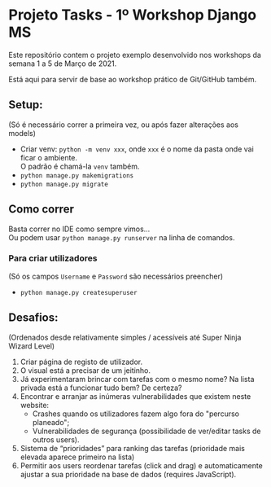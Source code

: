 # Projeto Tasks - 1º Workshop Django MS
Este repositório contem o projeto exemplo desenvolvido nos workshops da semana 1 a 5 de Março de 2021.

Está aqui para servir de base ao workshop prático de Git/GitHub também.

## Setup:
(Só é necessário correr a primeira vez, ou após fazer alterações aos models)
- Criar venv: `python -m venv xxx`, onde `xxx` é o nome da pasta onde vai ficar o ambiente.  
  O padrão é chamá-la `venv` também.  
- `python manage.py makemigrations`
- `python manage.py migrate`

## Como correr
Basta correr no IDE como sempre vimos...  
Ou podem usar `python manage.py runserver` na linha de comandos.
  
### Para criar utilizadores
(Só os campos `Username` e `Password` são necessários preencher)
- `python manage.py createsuperuser`

## Desafios:
(Ordenados desde relativamente simples / acessíveis até Super Ninja Wizard Level)
1. Criar página de registo de utilizador.
2. O visual está a precisar de um jeitinho.
3. Já experimentaram brincar com tarefas com o mesmo nome?
   Na lista privada está a funcionar tudo bem? De certeza?
4. Encontrar e arranjar as inúmeras vulnerabilidades que existem neste website:
   - Crashes quando os utilizadores fazem algo fora do "percurso planeado";
   - Vulnerabilidades de segurança (possibilidade de ver/editar tasks de outros users).
5. Sistema de “prioridades” para ranking das tarefas (prioridade mais elevada aparece primeiro na lista)
6. Permitir aos users reordenar tarefas (click and drag) e automaticamente ajustar a sua prioridade na base de dados (requires JavaScript).